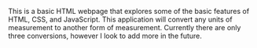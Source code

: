 This is a basic HTML webpage that explores some of the basic features of HTML, CSS, and JavaScript.  This application will convert any units of measurement to another form of measurement.  Currently there are only three conversions, however I look to add more in the future.
